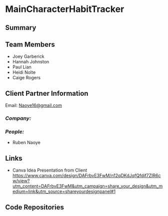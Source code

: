 # MainCharacterHabitTracker

## **Summary**

## **Team Members**

- Joey Garberick
- Hannah Johnston
- Paul Lian
- Heidi Nolte
- Caige Rogers
  
## **Client Partner Information**

Email: Naoye16@gmail.com

### *Company:*

### *People:*
- Ruben Naoye

## **Links**

- Canva Idea Presentation from Client
https://www.canva.com/design/DAFrbvE3FwM/n12qDKdJqfQfdif7ZIR6cw/view?utm_content=DAFrbvE3FwM&utm_campaign=share_your_design&utm_medium=link&utm_source=shareyourdesignpanel#1 

## Code Repositories
